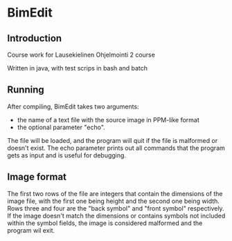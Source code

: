 # BimEdit

## Introduction
Course work for Lausekielinen Ohjelmointi 2 course

Written in java, with test scrips in bash and batch

## Running
After compiling, BimEdit takes two arguments:
* the name of a text file with the source image in PPM-like format
* the optional parameter "echo".

The file will be loaded, and the program will quit if the file is malformed or doesn't exist. The echo parameter prints out all commands that the program gets as input and is useful for debugging.

## Image format
The first two rows of the file are integers that contain the dimensions of the image file, with the first one being height and the second one being width. Rows three and four are the "back symbol" and "front symbol" respectively. If the image doesn't match the dimensions or contains symbols not included within the symbol fields, the image is considered malformed and the program wil exit.


